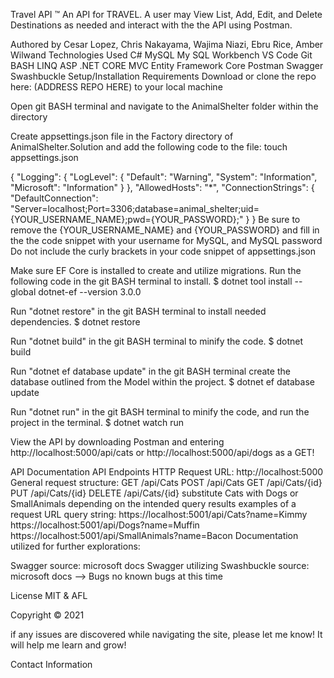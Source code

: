 Travel API ™️
An API for TRAVEL. A user may View List, Add, Edit, and Delete Destinations as needed and interact with the the API using Postman.



Authored by Cesar Lopez, Chris Nakayama, Wajima Niazi, Ebru Rice, Amber Wilwand
Technologies Used
C#
MySQL
My SQL Workbench
VS Code
Git BASH
LINQ
ASP .NET CORE MVC
Entity Framework Core
Postman
Swagger
Swashbuckle
Setup/Installation Requirements
Download or clone the repo here: (ADDRESS REPO HERE)
to your local machine

Open git BASH terminal and navigate to the AnimalShelter folder within the directory

Create appsettings.json file in the Factory directory of AnimalShelter.Solution and add the following code to the file: touch appsettings.json

{
  "Logging":
  {
    "LogLevel":
    {
      "Default": "Warning",
      "System": "Information",
      "Microsoft": "Information"
    }
  },
  "AllowedHosts": "*",
  "ConnectionStrings":
  {
    "DefaultConnection": "Server=localhost;Port=3306;database=animal_shelter;uid={YOUR_USERNAME_NAME};pwd={YOUR_PASSWORD};"
  }
}
Be sure to remove the {YOUR_USERNAME_NAME} and {YOUR_PASSWORD} and fill in the the code snippet with your username for MySQL, and MySQL password Do not include the curly brackets in your code snippet of appsettings.json

Make sure EF Core is installed to create and utilize migrations. Run the following code in the git BASH terminal to install. $ dotnet tool install --global dotnet-ef --version 3.0.0

Run "dotnet restore" in the git BASH terminal to install needed dependencies. $ dotnet restore

Run "dotnet build" in the git BASH terminal to minify the code. $ dotnet build

Run "dotnet ef database update" in the git BASH terminal create the database outlined from the Model within the project. $ dotnet ef database update

Run "dotnet run" in the git BASH terminal to minify the code, and run the project in the terminal. $ dotnet watch run

View the API by downloading Postman and entering http://localhost:5000/api/cats or http://localhost:5000/api/dogs as a GET!

API Documentation
API Endpoints
HTTP Request URL: http://localhost:5000
General request structure:
GET /api/Cats
POST /api/Cats
GET /api/Cats/{id}
PUT /api/Cats/{id}
DELETE /api/Cats/{id} 
substitute Cats with Dogs or SmallAnimals depending on the intended query results
examples of a request URL query string:
https://localhost:5001/api/Cats?name=Kimmy
https://localhost:5001/api/Dogs?name=Muffin
https://localhost:5001/api/SmallAnimals?name=Bacon
Documentation utilized for further explorations:
<!-- CORS source: infoworld
CORS source: microsoft docs
Pagination source: c-sharpcorner
Pagination source: jasonwatmore
Unique constraints to avoid duplicates source: stack overflow -->
Swagger source: microsoft docs
Swagger utilizing Swashbuckle source: microsoft docs -->
Bugs
no known bugs at this time

License
MIT & AFL

Copyright ©️ 2021 

if any issues are discovered while navigating the site, please let me know! It will help me learn and grow!

Contact Information
